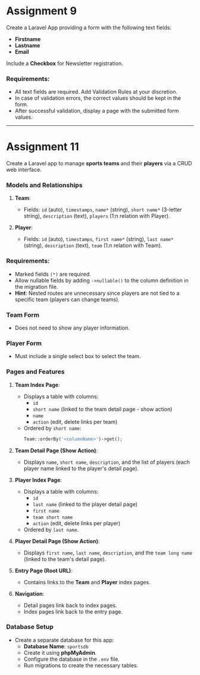 # Assignment 9

Create a Laravel App providing a form with the following text fields:
- **Firstname**
- **Lastname**
- **Email**

Include a **Checkbox** for Newsletter registration.

### Requirements:
- All text fields are required. Add Validation Rules at your discretion.
- In case of validation errors, the correct values should be kept in the form.
- After successful validation, display a page with the submitted form values.

---

# Assignment 11

Create a Laravel app to manage **sports teams** and their **players** via a CRUD web interface.

### Models and Relationships
1. **Team**:
   - Fields: `id` (auto), `timestamps`, `name*` (string), `short name*` (3-letter string), `description` (text), `players` (1:n relation with Player).
  
2. **Player**:
   - Fields: `id` (auto), `timestamps`, `first name*` (string), `last name*` (string), `description` (text), `team` (1:n relation with Team).

### Requirements:
- Marked fields `(*)` are required.
- Allow nullable fields by adding `->nullable()` to the column definition in the migration file.
- **Hint**: Nested routes are unnecessary since players are not tied to a specific team (players can change teams).

### Team Form
- Does not need to show any player information.

### Player Form
- Must include a single select box to select the team.

### Pages and Features

1. **Team Index Page**:
   - Displays a table with columns:
     - `id`
     - `short name` (linked to the team detail page - show action)
     - `name`
     - `action` (edit, delete links per team)
   - Ordered by `short name`:
     ```php
     Team::orderBy('<columnName>')->get();
     ```

2. **Team Detail Page (Show Action)**:
   - Displays `name`, `short name`, `description`, and the list of players (each player name linked to the player's detail page).

3. **Player Index Page**:
   - Displays a table with columns:
     - `id`
     - `last name` (linked to the player detail page)
     - `first name`
     - `team short name`
     - `action` (edit, delete links per player)
   - Ordered by `last name`.

4. **Player Detail Page (Show Action)**:
   - Displays `first name`, `last name`, `description`, and the `team long name` (linked to the team's detail page).

5. **Entry Page (Root URL)**:
   - Contains links to the **Team** and **Player** index pages.

6. **Navigation**:
   - Detail pages link back to index pages.
   - Index pages link back to the entry page.

### Database Setup
- Create a separate database for this app:
  - **Database Name**: `sportsdb`
  - Create it using **phpMyAdmin**.
  - Configure the database in the `.env` file.
  - Run migrations to create the necessary tables.
